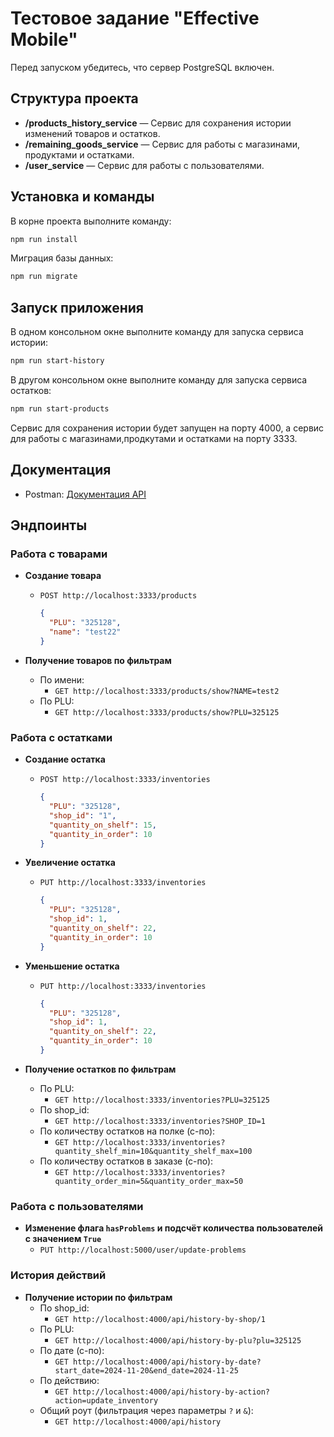 # Тестовое задание "Effective Mobile"

Перед запуском убедитесь, что сервер PostgreSQL включен.

## Структура проекта

- **/products_history_service** — Сервис для сохранения истории изменений товаров и остатков.
- **/remaining_goods_service** — Сервис для работы с магазинами, продуктами и остатками.
- **/user_service** — Сервис для работы с пользователями.

## Установка и команды

В корне проекта выполните команду:

```bash
npm run install
```

Миграция базы данных:

```bash
npm run migrate
```

## Запуск приложения

В одном консольном окне выполните команду для запуска сервиса истории:

```bash
npm run start-history
```

В другом консольном окне выполните команду для запуска сервиса остатков:

```bash
npm run start-products
```

Сервис для сохранения истории будет запущен на порту 4000, а сервис для работы с магазинами,продкутами и остатками на порту 3333.

## Документация

- Postman: [Документация API](https://documenter.getpostman.com/view/29443735/2sAYBUCXmW)

## Эндпоинты

### Работа с товарами

- **Создание товара**

  - `POST http://localhost:3333/products`
    ```json
    {
      "PLU": "325128",
      "name": "test22"
    }
    ```

- **Получение товаров по фильтрам**
  - По имени:
    - `GET http://localhost:3333/products/show?NAME=test2`
  - По PLU:
    - `GET http://localhost:3333/products/show?PLU=325125`

### Работа с остатками

- **Создание остатка**

  - `POST http://localhost:3333/inventories`
    ```json
    {
      "PLU": "325128",
      "shop_id": "1",
      "quantity_on_shelf": 15,
      "quantity_in_order": 10
    }
    ```

- **Увеличение остатка**
  - `PUT http://localhost:3333/inventories`
    ```json
    {
      "PLU": "325128",
      "shop_id": 1,
      "quantity_on_shelf": 22,
      "quantity_in_order": 10
    }
    ```
- **Уменьшение остатка**
  - `PUT http://localhost:3333/inventories`
    ```json
    {
      "PLU": "325128",
      "shop_id": 1,
      "quantity_on_shelf": 22,
      "quantity_in_order": 10
    }
    ```
- **Получение остатков по фильтрам**
  - По PLU:
    - `GET http://localhost:3333/inventories?PLU=325125`
  - По shop_id:
    - `GET http://localhost:3333/inventories?SHOP_ID=1`
  - По количеству остатков на полке (с-по):
    - `GET http://localhost:3333/inventories?quantity_shelf_min=10&quantity_shelf_max=100`
  - По количеству остатков в заказе (с-по):
    - `GET http://localhost:3333/inventories?quantity_order_min=5&quantity_order_max=50`

### Работа с пользователями

- **Изменение флага `hasProblems` и подсчёт количества пользователей с значением `True`**
  - `PUT http://localhost:5000/user/update-problems`

### История действий

- **Получение истории по фильтрам**
  - По shop_id:
    - `GET http://localhost:4000/api/history-by-shop/1`
  - По PLU:
    - `GET http://localhost:4000/api/history-by-plu?plu=325125`
  - По дате (с-по):
    - `GET http://localhost:4000/api/history-by-date?start_date=2024-11-20&end_date=2024-11-25`
  - По действию:
    - `GET http://localhost:4000/api/history-by-action?action=update_inventory`
  - Общий роут (фильтрация через параметры `?` и `&`):
    - `GET http://localhost:4000/api/history`
